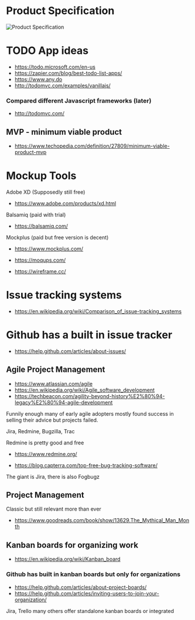 # Product Specification

![Product Specification](https://github.com/ValRCS/RCS_WebDev_BootCamp/blob/master/ProductSpecificationTree.jpg)

# TODO App ideas

* https://todo.microsoft.com/en-us
* https://zapier.com/blog/best-todo-list-apps/
* https://www.any.do
* http://todomvc.com/examples/vanillajs/

### Compared different Javascript frameworks (later)
* http://todomvc.com/

## MVP - minimum viable product

* https://www.techopedia.com/definition/27809/minimum-viable-product-mvp

# Mockup Tools

Adobe XD (Supposedly still free)
* https://www.adobe.com/products/xd.html

Balsamiq (paid with trial)
* https://balsamiq.com/

Mockplus (paid but free version is decent)
* https://www.mockplus.com/

* https://moqups.com/
* https://wireframe.cc/


# Issue tracking systems

* https://en.wikipedia.org/wiki/Comparison_of_issue-tracking_systems

# Github has a built in issue tracker

* https://help.github.com/articles/about-issues/

## Agile Project Management

* https://www.atlassian.com/agile
* https://en.wikipedia.org/wiki/Agile_software_development
* https://techbeacon.com/agility-beyond-history%E2%80%94-legacy%E2%80%94-agile-development

Funnily enough many of early agile adopters mostly found success in selling their advice but projects failed.

Jira, Redmine, Bugzilla, Trac

Redmine is pretty good and free
* https://www.redmine.org/

* https://blog.capterra.com/top-free-bug-tracking-software/

The giant is Jira, there is also Fogbugz


## Project Management

Classic but still relevant more than ever

* https://www.goodreads.com/book/show/13629.The_Mythical_Man_Month

## Kanban boards for organizing work

* https://en.wikipedia.org/wiki/Kanban_board

### Github has built in kanban boards but only for organizations

* https://help.github.com/articles/about-project-boards/
* https://help.github.com/articles/inviting-users-to-join-your-organization/

Jira, Trello many others offer standalone kanban boards or integrated
